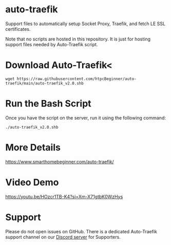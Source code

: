 # auto-traefik
Support files to automatically setup Socket Proxy, Traefik, and fetch LE SSL certificates.

Note that no scripts are hosted in this repository. It is just for hosting support files needed by Auto-Traefik script. 

# Download Auto-Traefik<

```
wget https://raw.githubusercontent.com/htpcBeginner/auto-traefik/main/auto-traefik_v2.0.shb
```

# Run the Bash Script
Once you have the script on the server, run it using the following command:

```
./auto-traefik_v2.0.shb
```
# More Details
https://www.smarthomebeginner.com/auto-traefik/

# Video Demo
https://youtu.be/HOzcr1TB-K4?si=Xm-X71gtbK0WzHys

# Support
Please do not open issues on GitHub. There is a dedicated Auto-Traefik support channel on our [Discord server](https://www.smarthomebeginner.com/discord/) for Supporters.